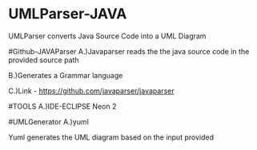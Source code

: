 # UMLParser-JAVA
UMLParser converts Java Source Code into a UML Diagram

#Github-JAVAParser
A.)Javaparser reads the the java source code in the provided source path 
                              
B.)Generates a Grammar language

C.)Link - https://github.com/javaparser/javaparser


#TOOLS
A.)IDE-ECLIPSE Neon 2

#UMLGenerator
A.)yuml

Yuml generates the UML diagram based on the input provided

